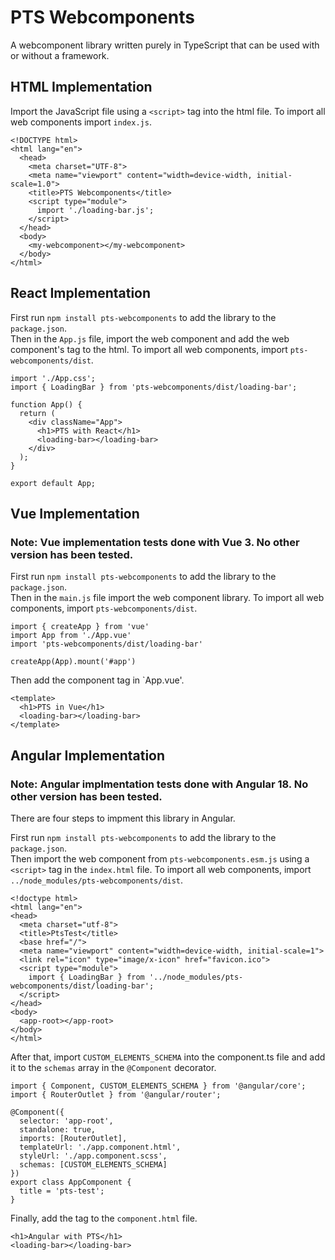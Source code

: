 # PTS Webcomponents
A webcomponent library written purely in TypeScript that can be used with or without a framework.

## HTML Implementation
Import the JavaScript file using a `<script>` tag into the html file. To import all web components import `index.js`.

```
<!DOCTYPE html>
<html lang="en">
  <head>
    <meta charset="UTF-8">
    <meta name="viewport" content="width=device-width, initial-scale=1.0">
    <title>PTS Webcomponents</title>
    <script type="module">
      import './loading-bar.js';
    </script>
  </head>
  <body>
    <my-webcomponent></my-webcomponent>
  </body>
</html>
```

## React Implementation
First run `npm install pts-webcomponents` to add the library to the `package.json`.
<br>
Then in the `App.js` file, import the web component and add the web component's tag to the html. To import all web components, import `pts-webcomponents/dist`.
```
import './App.css';
import { LoadingBar } from 'pts-webcomponents/dist/loading-bar';

function App() {
  return (
    <div className="App">
      <h1>PTS with React</h1>
      <loading-bar></loading-bar>
    </div>
  );
}

export default App;
```

## Vue Implementation
### Note: Vue implementation tests done with Vue 3. No other version has been tested.

First run `npm install pts-webcomponents` to add the library to the `package.json`.
<br>
Then in the `main.js` file import the web component library. To import all web components, import `pts-webcomponents/dist`.
```
import { createApp } from 'vue'
import App from './App.vue'
import 'pts-webcomponents/dist/loading-bar'

createApp(App).mount('#app')
```
Then add the component tag in `App.vue'.
```
<template>
  <h1>PTS in Vue</h1>
  <loading-bar></loading-bar>
</template>
```

## Angular Implementation
### Note: Angular implmentation tests done with Angular 18. No other version has been tested.

There are four steps to impment this library in Angular.

First run `npm install pts-webcomponents` to add the library to the `package.json`.
<br>
Then import the web component from `pts-webcomponents.esm.js` using a `<script>` tag in the `index.html` file. To import all web components, import `../node_modules/pts-webcomponents/dist`.
```
<!doctype html>
<html lang="en">
<head>
  <meta charset="utf-8">
  <title>PtsTest</title>
  <base href="/">
  <meta name="viewport" content="width=device-width, initial-scale=1">
  <link rel="icon" type="image/x-icon" href="favicon.ico">
  <script type="module">
    import { LoadingBar } from '../node_modules/pts-webcomponents/dist/loading-bar';
  </script>
</head>
<body>
  <app-root></app-root>
</body>
</html>
```
After that, import `CUSTOM_ELEMENTS_SCHEMA` into the component.ts file and add it to the `schemas` array in the `@Component` decorator.
```
import { Component, CUSTOM_ELEMENTS_SCHEMA } from '@angular/core';
import { RouterOutlet } from '@angular/router';

@Component({
  selector: 'app-root',
  standalone: true,
  imports: [RouterOutlet],
  templateUrl: './app.component.html',
  styleUrl: './app.component.scss',
  schemas: [CUSTOM_ELEMENTS_SCHEMA]
})
export class AppComponent {
  title = 'pts-test';
}
```
Finally, add the tag to the `component.html` file.
```
<h1>Angular with PTS</h1>
<loading-bar></loading-bar>
```